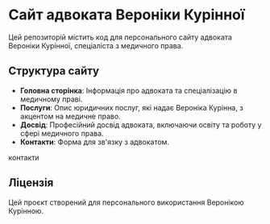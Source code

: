 
# Сайт адвоката Вероніки Курінної

Цей репозиторій містить код для персонального сайту адвоката Вероніки Курінної, спеціаліста з медичного права.

## Структура сайту

- **Головна сторінка**: Інформація про адвоката та спеціалізацію в медичному праві.
- **Послуги**: Опис юридичних послуг, які надає Вероніка Курінна, з акцентом на медичне право.
- **Досвід**: Професійний досвід адвоката, включаючи освіту та роботу у сфері медичного права.
- **Контакти**: Форма для зв'язку з адвокатом.

контакти


## Ліцензія

Цей проєкт створений для персонального використання Веронікою Курінною.
